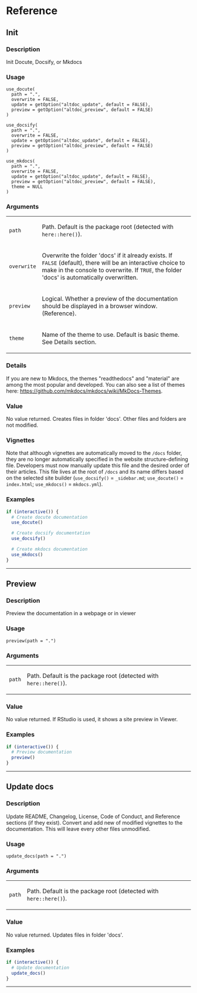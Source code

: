 # Reference 

## Init

### Description

Init Docute, Docsify, or Mkdocs

### Usage

    use_docute(
      path = ".",
      overwrite = FALSE,
      update = getOption("altdoc_update", default = FALSE),
      preview = getOption("altdoc_preview", default = FALSE)
    )

    use_docsify(
      path = ".",
      overwrite = FALSE,
      update = getOption("altdoc_update", default = FALSE),
      preview = getOption("altdoc_preview", default = FALSE)
    )

    use_mkdocs(
      path = ".",
      overwrite = FALSE,
      update = getOption("altdoc_update", default = FALSE),
      preview = getOption("altdoc_preview", default = FALSE),
      theme = NULL
    )

### Arguments

<table>
<tbody>
<tr class="odd">
<td><code id="use_docute_:_path">path</code></td>
<td><p>Path. Default is the package root (detected with
<code>here::here()</code>).</p></td>
</tr>
<tr class="even">
<td><code id="use_docute_:_overwrite">overwrite</code></td>
<td><p>Overwrite the folder 'docs' if it already exists. If
<code>FALSE</code> (default), there will be an interactive choice to
make in the console to overwrite. If <code>TRUE</code>, the folder
'docs' is automatically overwritten.</p></td>
</tr>
<tr class="odd">
<td><code id="use_docute_:_preview">preview</code></td>
<td><p>Logical. Whether a preview of the documentation should be
displayed in a browser window. (Reference).</p></td>
</tr>
<tr class="even">
<td><code id="use_docute_:_theme">theme</code></td>
<td><p>Name of the theme to use. Default is basic theme. See Details
section.</p></td>
</tr>
</tbody>
</table>

### Details

If you are new to Mkdocs, the themes "readthedocs" and "material" are
among the most popular and developed. You can also see a list of themes
here: <https://github.com/mkdocs/mkdocs/wiki/MkDocs-Themes>.

### Value

No value returned. Creates files in folder 'docs'. Other files and
folders are not modified.

### Vignettes

Note that although vignettes are automatically moved to the `⁠/docs⁠`
folder, they are no longer automatically specified in the website
structure-defining file. Developers must now manually update this file
and the desired order of their articles. This file lives at the root of
`⁠/docs⁠` and its name differs based on the selected site builder
(`use_docsify()` = `⁠_sidebar.md⁠`; `use_docute()` = `index.html`;
`use_mkdocs()` = `mkdocs.yml`).

### Examples

```r
if (interactive()) {
  # Create docute documentation
  use_docute()

  # Create docsify documentation
  use_docsify()

  # Create mkdocs documentation
  use_mkdocs()
}
```


---
## Preview

### Description

Preview the documentation in a webpage or in viewer

### Usage

    preview(path = ".")

### Arguments

<table>
<tbody>
<tr class="odd">
<td><code id="preview_:_path">path</code></td>
<td><p>Path. Default is the package root (detected with
<code>here::here()</code>).</p></td>
</tr>
</tbody>
</table>

### Value

No value returned. If RStudio is used, it shows a site preview in
Viewer.

### Examples

```r
if (interactive()) {
  # Preview documentation
  preview()
}
```


---
## Update docs

### Description

Update README, Changelog, License, Code of Conduct, and Reference
sections (if they exist). Convert and add new of modified vignettes to
the documentation. This will leave every other files unmodified.

### Usage

    update_docs(path = ".")

### Arguments

<table>
<tbody>
<tr class="odd">
<td><code id="update_docs_:_path">path</code></td>
<td><p>Path. Default is the package root (detected with
<code>here::here()</code>).</p></td>
</tr>
</tbody>
</table>

### Value

No value returned. Updates files in folder 'docs'.

### Examples

```r
if (interactive()) {
  # Update documentation
  update_docs()
}
```


---
